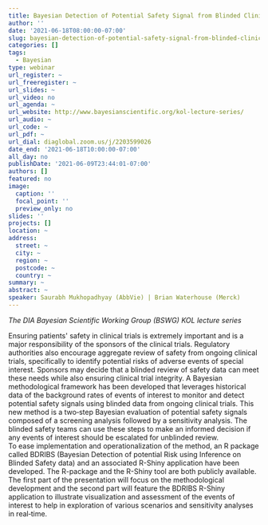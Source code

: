 ```yaml
---
title: Bayesian Detection of Potential Safety Signal from Blinded Clinical Trial Data
author: ''
date: '2021-06-18T08:00:00-07:00'
slug: bayesian-detection-of-potential-safety-signal-from-blinded-clinical-trial-data
categories: []
tags:
  - Bayesian
type: webinar
url_register: ~
url_freeregister: ~
url_slides: ~
url_video: no
url_agenda: ~
url_website: http://www.bayesianscientific.org/kol-lecture-series/
url_audio: ~
url_code: ~
url_pdf: ~
url_dial: diaglobal.zoom.us/j/2203599026 
date_end: '2021-06-18T10:00:00-07:00'
all_day: no
publishDate: '2021-06-09T23:44:01-07:00'
authors: []
featured: no
image:
  caption: ''
  focal_point: ''
  preview_only: no
slides: ''
projects: []
location: ~
address:
  street: ~
  city: ~
  region: ~
  postcode: ~
  country: ~
summary: ~
abstract: ~
speaker: Saurabh Mukhopadhyay (AbbVie) | Brian Waterhouse (Merck)
---
```

*The DIA Bayesian Scientific Working Group (BSWG) KOL lecture series* 
<!--more-->
Ensuring patients' safety in clinical trials is extremely important and is a major responsibility of the sponsors of the clinical trials. Regulatory authorities also encourage aggregate review of safety from ongoing clinical trials, specifically to identify potential risks of adverse events of special interest. Sponsors may decide that a blinded review of safety data can meet these needs while also ensuring clinical trial integrity. A Bayesian methodological framework has been developed that leverages historical data of the background rates of events of interest to monitor and detect potential safety signals using blinded data from ongoing clinical trials. This new method is a two‐step Bayesian evaluation of potential safety signals composed of a screening analysis followed by a sensitivity analysis. The blinded safety teams can use these steps to make an informed decision if any events of interest should be escalated for unblinded review.  
To ease implementation and operationalization of the method, an R package called BDRIBS (Bayesian Detection of potential Risk using Inference on Blinded Safety data) and an associated R-Shiny application have been developed. The R-package and the R-Shiny tool are both publicly available.  
The first part of the presentation will focus on the methodological development and the second part will feature the BDRIBS R-Shiny application to illustrate visualization and assessment of the events of interest to help in exploration of various scenarios and sensitivity analyses in real‐time.
